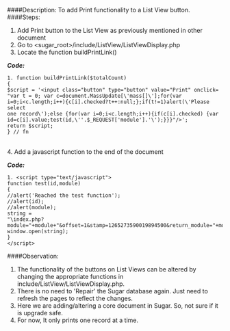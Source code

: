####Description:
To add Print functionality to a List View button.
####Steps:
1. Add Print button to the List View as previously mentioned in other document<br />
2. Go to <sugar_root>/include/ListView/ListViewDisplay.php<br />
3. Locate the function buildPrintLink()<br />

**_Code:_**

```
1. function buildPrintLink($totalCount)
{
$script = '<input class="button" type="button" value="Print" onclick=
"var t = 0; var c=document.MassUpdate[\'mass[]\'];for(var
i=0;i<c.length;i++){c[i].checked?t++:null;};if(t!=1)alert(\'Please select
one record\');else {for(var i=0;i<c.length;i++){if(c[i].checked) {var
id=c[i].value;test(id,\''.$_REQUEST['module'].'\');}}}"/>';
return $script;
} // fn

```

<br />4. Add a javascript function to the end of the document

**_Code:_**

```
1. <script type="text/javascript">
function test(id,module)
{
//alert('Reached the test function');
//alert(id);
//alert(module);
string =
"\index.php?module="+module+"&offset=1&stamp=1265273590019894500&return_module="+module+"&action=DetailView&record="+id+"&print=true\,\'printwin\',\'menubar=1,status=0,resizable=1,scrollbars=1,toolbar=0,location=1\'";
window.open(string);
}
</script>

```
####Observation:
1. The functionality of the buttons on List Views can be altered by changing the appropriate functions in include/ListView/ListViewDisplay.php.<br />
2. There is no need to 'Repair' the Sugar database again. Just need to refresh the
pages to reflect the changes.<br />
3. Here we are adding/altering a core document in Sugar. So, not sure if it is upgrade
safe.<br />
4. For now, It only prints one record at a time.



